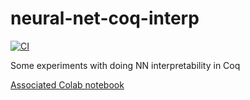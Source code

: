 # neural-net-coq-interp

[![CI](https://github.com/JasonGross/neural-net-coq-interp/actions/workflows/coq.yml/badge.svg?branch=main)](https://github.com/JasonGross/neural-net-coq-interp/actions/workflows/coq.yml)

Some experiments with doing NN interpretability in Coq

[Associated Colab notebook](https://colab.research.google.com/drive/1WdvPyO-bB6l-iWq8SYjiovHp5R3834wN?usp=sharing)
